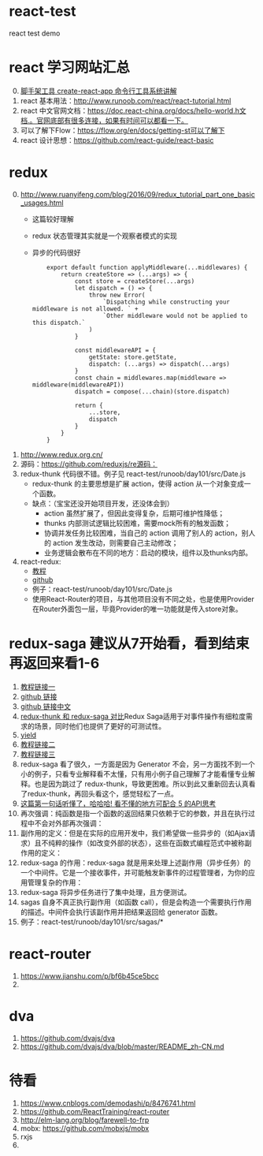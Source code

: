 # react-test
react test demo

# react 学习网站汇总
0. [脚手架工具 create-react-app 命令行工具系统讲解](https://www.cnblogs.com/ye-hcj/p/7191153.html)
1. react 基本用法：http://www.runoob.com/react/react-tutorial.html
2. react 中文官网文档：https://doc.react-china.org/docs/hello-world.h文档.。官网底部有很多连接，如果有时间可以都看一下。
3. 可以了解下Flow：https://flow.org/en/docs/getting-st可以了解下
4. react 设计思想：https://github.com/react-guide/react-basic

# redux 
0. http://www.ruanyifeng.com/blog/2016/09/redux_tutorial_part_one_basic_usages.html
    - 这篇较好理解
    - redux 状态管理其实就是一个观察者模式的实现
    - 异步的代码很好

        ```
            export default function applyMiddleware(...middlewares) {
                return createStore => (...args) => {
                    const store = createStore(...args)
                    let dispatch = () => {
                        throw new Error(
                            `Dispatching while constructing your middleware is not allowed. ` +
                            `Other middleware would not be applied to this dispatch.`
                        )
                    }

                    const middlewareAPI = {
                        getState: store.getState,
                        dispatch: (...args) => dispatch(...args)
                    }
                    const chain = middlewares.map(middleware => middleware(middlewareAPI))
                    dispatch = compose(...chain)(store.dispatch)

                    return {
                        ...store,
                        dispatch
                    }
                }
            }
        ```
1. http://www.redux.org.cn/
2. 源码：https://github.com/reduxjs/re源码：
3. redux-thunk 代码很不错。例子见 react-test/runoob/day101/src/Date.js
    - redux-thunk 的主要思想是扩展 action，使得 action 从一个对象变成一个函数。
    - 缺点：（宝宝还没开始项目开发，还没体会到）
        - action 虽然扩展了，但因此变得复杂，后期可维护性降低；
        - thunks 内部测试逻辑比较困难，需要mock所有的触发函数；
        - 协调并发任务比较困难，当自己的 action 调用了别人的 action，别人的 action 发生改动，则需要自己主动修改；
        - 业务逻辑会散布在不同的地方：启动的模块，组件以及thunks内部。
4. react-redux: 
    - [教程](http://www.ruanyifeng.com/blog/2016/09/redux_tutorial_part_three_react-redux.html) 
    - [github](https://github.com/reduxjs/react-redux/tree/master/src)
    - 例子：react-test/runoob/day101/src/Date.js
    - 使用React-Router的项目，与其他项目没有不同之处，也是使用Provider在Router外面包一层，毕竟Provider的唯一功能就是传入store对象。

# redux-saga 建议从7开始看，看到结束再返回来看1-6
1. [教程链接一](https://www.jianshu.com/p/6f96bdaaea22)
2. [github 链接](https://github.com/redux-saga/redux-saga)
3. [github 链接中文](https://github.com/superRaytin/redux-saga-in-chinese)
3. [redux-thunk 和 redux-saga 对比](https://segmentfault.com/a/1190000009928167)Redux Saga适用于对事件操作有细粒度需求的场景，同时他们也提供了更好的可测试性。
4. [yield](https://blog.csdn.net/qq_16234613/article/details/52495711)
5. [教程链接二](https://redux-saga-in-chinese.js.org/docs/introduction/BeginnerTutorial.html)
6. [教程链接三](https://segmentfault.com/a/1190000010205210)
7. redux-saga 看了很久，一方面是因为 Generator 不会，另一方面找不到一个小的例子，只看专业解释看不太懂，只有用小例子自己理解了才能看懂专业解释。也是因为跳过了 redux-thunk，导致更困难。所以到此又重新回去认真看了redux-thunk，再回头看这个，感觉轻松了一点。
8. [这篇第一句话听懂了，哈哈哈! 看不懂的地方可配合 5 的API思考](httsps://www.jianshu.com/p/e84493c7af35)
9. 再次强调：纯函数是指一个函数的返回结果只依赖于它的参数，并且在执行过程中不会对外部再次强调：
10. 副作用的定义：但是在实际的应用开发中，我们希望做一些异步的（如Ajax请求）且不纯粹的操作（如改变外部的状态），这些在函数式编程范式中被称副作用的定义：
11. redux-saga 的作用：redux-saga 就是用来处理上述副作用（异步任务）的一个中间件。它是一个接收事件，并可能触发新事件的过程管理者，为你的应用管理复杂的作用：
12. redux-saga 将异步任务进行了集中处理，且方便测试。
13. sagas 自身不真正执行副作用（如函数 call），但是会构造一个需要执行作用的描述。中间件会执行该副作用并把结果返回给 generator 函数。
14. 例子：react-test/runoob/day101/src/sagas/*

# react-router
1. https://www.jianshu.com/p/bf6b45ce5bcc
2. 

# dva
1. https://github.com/dvajs/dva
2. https://github.com/dvajs/dva/blob/master/README_zh-CN.md

# 待看
1. https://www.cnblogs.com/demodashi/p/8476741.html
2. https://github.com/ReactTraining/react-router
3. http://elm-lang.org/blog/farewell-to-frp
4. mobx: https://github.com/mobxjs/mobx
5. rxjs
6. 

